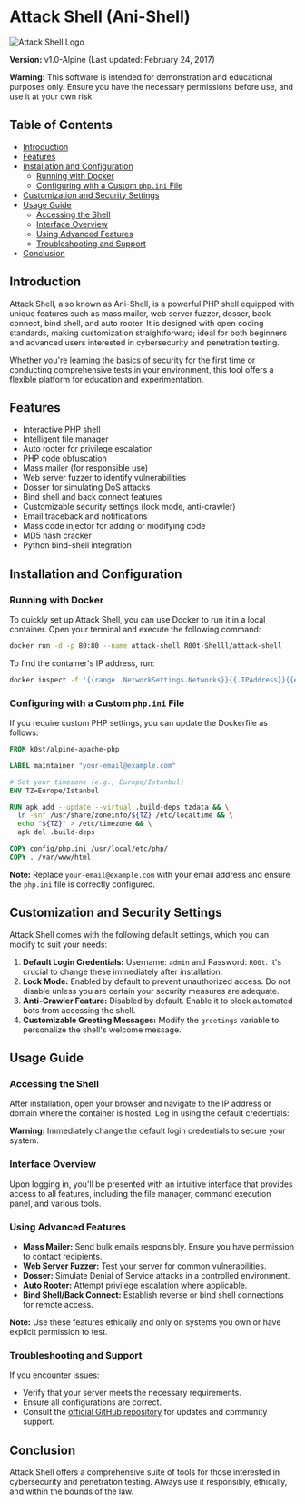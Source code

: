 # Attack Shell (Ani-Shell)

![Attack Shell Logo](https://r00t-shell.com/wp-content/uploads/2025/02/Attack-Shell-Ani-Shell.png)

**Version:** v1.0-Alpine (Last updated: February 24, 2017)

**Warning:** This software is intended for demonstration and educational purposes only. Ensure you have the necessary permissions before use, and use it at your own risk.

## Table of Contents

- [Introduction](#introduction)
- [Features](#features)
- [Installation and Configuration](#installation-and-configuration)
  - [Running with Docker](#running-with-docker)
  - [Configuring with a Custom `php.ini` File](#configuring-with-a-custom-phpini-file)
- [Customization and Security Settings](#customization-and-security-settings)
- [Usage Guide](#usage-guide)
  - [Accessing the Shell](#accessing-the-shell)
  - [Interface Overview](#interface-overview)
  - [Using Advanced Features](#using-advanced-features)
  - [Troubleshooting and Support](#troubleshooting-and-support)
- [Conclusion](#conclusion)

## Introduction

Attack Shell, also known as Ani-Shell, is a powerful PHP shell equipped with unique features such as mass mailer, web server fuzzer, dosser, back connect, bind shell, and auto rooter. It is designed with open coding standards, making customization straightforward; ideal for both beginners and advanced users interested in cybersecurity and penetration testing.

Whether you're learning the basics of security for the first time or conducting comprehensive tests in your environment, this tool offers a flexible platform for education and experimentation.

## Features

- Interactive PHP shell
- Intelligent file manager
- Auto rooter for privilege escalation
- PHP code obfuscation
- Mass mailer (for responsible use)
- Web server fuzzer to identify vulnerabilities
- Dosser for simulating DoS attacks
- Bind shell and back connect features
- Customizable security settings (lock mode, anti-crawler)
- Email traceback and notifications
- Mass code injector for adding or modifying code
- MD5 hash cracker
- Python bind-shell integration

## Installation and Configuration

### Running with Docker

To quickly set up Attack Shell, you can use Docker to run it in a local container. Open your terminal and execute the following command:

```bash
docker run -d -p 80:80 --name attack-shell R00t-Shelll/attack-shell
```


To find the container's IP address, run:

```bash
docker inspect -f '{{range .NetworkSettings.Networks}}{{.IPAddress}}{{end}}' attack-shell
```

### Configuring with a Custom `php.ini` File

If you require custom PHP settings, you can update the Dockerfile as follows:

```dockerfile
FROM k0st/alpine-apache-php

LABEL maintainer "your-email@example.com"

# Set your timezone (e.g., Europe/Istanbul)
ENV TZ=Europe/Istanbul

RUN apk add --update --virtual .build-deps tzdata && \
  ln -snf /usr/share/zoneinfo/${TZ} /etc/localtime && \
  echo "${TZ}" > /etc/timezone && \
  apk del .build-deps

COPY config/php.ini /usr/local/etc/php/
COPY . /var/www/html
```

**Note:** Replace `your-email@example.com` with your email address and ensure the `php.ini` file is correctly configured.

## Customization and Security Settings

Attack Shell comes with the following default settings, which you can modify to suit your needs:

1. **Default Login Credentials:** Username: `admin` and Password: `R00t`. It's crucial to change these immediately after installation.
2. **Lock Mode:** Enabled by default to prevent unauthorized access. Do not disable unless you are certain your security measures are adequate.
3. **Anti-Crawler Feature:** Disabled by default. Enable it to block automated bots from accessing the shell.
4. **Customizable Greeting Messages:** Modify the `greetings` variable to personalize the shell's welcome message.

## Usage Guide

### Accessing the Shell

After installation, open your browser and navigate to the IP address or domain where the container is hosted. Log in using the default credentials:

**Warning:** Immediately change the default login credentials to secure your system.

### Interface Overview

Upon logging in, you'll be presented with an intuitive interface that provides access to all features, including the file manager, command execution panel, and various tools.

### Using Advanced Features

- **Mass Mailer:** Send bulk emails responsibly. Ensure you have permission to contact recipients.
- **Web Server Fuzzer:** Test your server for common vulnerabilities.
- **Dosser:** Simulate Denial of Service attacks in a controlled environment.
- **Auto Rooter:** Attempt privilege escalation where applicable.
- **Bind Shell/Back Connect:** Establish reverse or bind shell connections for remote access.

**Note:** Use these features ethically and only on systems you own or have explicit permission to test.

### Troubleshooting and Support

If you encounter issues:

- Verify that your server meets the necessary requirements.
- Ensure all configurations are correct.
- Consult the [official GitHub repository](https://github.com/RootShelll) for updates and community support.

## Conclusion

Attack Shell offers a comprehensive suite of tools for those interested in cybersecurity and penetration testing. Always use it responsibly, ethically, and within the bounds of the law. 
